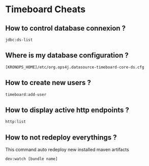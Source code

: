 # Timeboard Cheats


## How to control database connexion ?

    jdbc:ds-list 

## Where is my database configuration ?

    [KRONOPS_HOME]/etc/org.ops4j.datasource-timeboard-core-ds.cfg

## How to create new users ?

    timeboard:add-user

## How to display active http endpoints ?

    http:list

## How to not redeploy everythings ?

This command auto redeploy new installed maven artifacts 

    dev:watch [bundle name]
